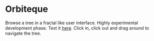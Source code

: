 # Orbiteque

Browse a tree in a fractal like user interface. Highly experimental development phase. Test it [here](https://ivanvodisek.github.io/orbiteque/index.html). Click in, click out and drag around to navigate the tree.
